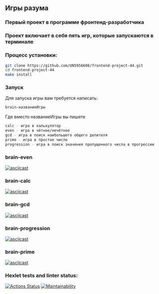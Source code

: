## Игры разума
### Первый проект в программе фронтенд-разработчика
### Проект включает в себя пять игр, которые запускаются в терминале
### Процесс установки:
```bash
git clone https://github.com/UN5956606/frontend-project-44.git
cd frontend-project-44
make install
```

### Запуск
Для запуска игры вам требуется написать:
```bash
brain-названиеИгры
```
Где вместо названиеИгры вы пишете
```bash
calc - игра в калькулятор
even - игра в чётное/нечётное
gcd - игра в поиск наибольшего общего делителя
prime - игра в простое число
progression - игра в поиск значения пропущенного числа в прогрессии
```
### brain-even
[![asciicast](https://asciinema.org/a/tjkOE1QOBmjyf7v5kP3BE3yrI.svg)](https://asciinema.org/a/tjkOE1QOBmjyf7v5kP3BE3yrI)
### brain-calc
[![asciicast](https://asciinema.org/a/YQhKwSbouAIGR5TeJuK0t7kXU.svg)](https://asciinema.org/a/YQhKwSbouAIGR5TeJuK0t7kXU)
### brain-gcd
[![asciicast](https://asciinema.org/a/pI93zO0JIfJHZqLqRhG8LHlhP.svg)](https://asciinema.org/a/pI93zO0JIfJHZqLqRhG8LHlhP)
### brain-progression
[![asciicast](https://asciinema.org/a/2pllIe8hRUFsUKdMeZ6X7aiwJ.svg)](https://asciinema.org/a/2pllIe8hRUFsUKdMeZ6X7aiwJ)
### brain-prime
[![asciicast](https://asciinema.org/a/pglP0sSAydzQ3WcCsDQcvBNxI.svg)](https://asciinema.org/a/pglP0sSAydzQ3WcCsDQcvBNxI)
### Hexlet tests and linter status:
[![Actions Status](https://github.com/UN5956606/frontend-project-44/actions/workflows/hexlet-check.yml/badge.svg)](https://github.com/UN5956606/frontend-project-44/actions)
[![Maintainability](https://api.codeclimate.com/v1/badges/90cdf7a3cf49e09c6bfc/maintainability)](https://codeclimate.com/github/UN5956606/frontend-project-44/maintainability)